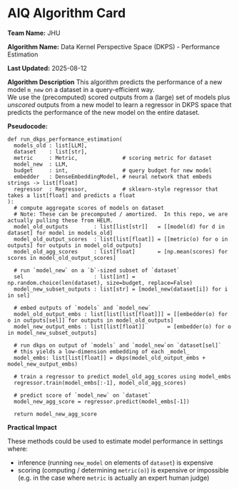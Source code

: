 # AIQ Algorithm Card

**Team Name:** JHU

**Algorithm Name:** Data Kernel Perspective Space (DKPS) - Performance Estimation

**Last Updated:** 2025-08-12

**Algorithm Description**
This algorithm predicts the performance of a new model `m_new` on a dataset in a query-efficient way.  
We use the (precomputed) scored outputs from a (large) set of models plus _unscored_ outputs from a new model to learn a regressor in DKPS space that predicts the performance of the new model on the entire dataset.

**Pseudocode:**
```
def run_dkps_performance_estimation(
  models_old : list[LLM],
  dataset    : list[str],
  metric     : Metric,              # scoring metric for dataset
  model_new  : LLM,
  budget     : int,                 # query budget for new model
  embedder   : DenseEmbeddingModel, # neural network that embeds strings -> list[float]
  regressor  : Regressor,           # sklearn-style regressor that takes a list[float] and predicts a float
):
  # compute aggregate scores of models on dataset
  # Note: These can be precomputed / amortized.  In this repo, we are actually pulling these from HELM.
  model_old_outputs        : list[list[str]]   = [[model(d) for d in dataset] for model in models_old]
  model_old_output_scores  : list[list[float]] = [[metric(o) for o in outputs] for outputs in model_old_outputs]
  model_old_agg_scores     : list[float]       = [np.mean(scores) for scores in model_old_output_scores]
  
  # run `model_new` on a `b`-sized subset of `dataset`
  sel                      : list[int] = np.random.choice(len(dataset), size=budget, replace=False)
  model_new_subset_outputs : list[str] = [model_new(dataset[i]) for i in sel]
  
  # embed outputs of `models` and `model_new`
  model_old_output_embs : list[list[list[float]]] = [[embedder(o) for o in outputs[sel]] for outputs in model_old_outputs]
  model_new_output_embs : list[list[float]]       = [embedder(o) for o in model_new_subset_outputs]
  
  # run dkps on output of `models` and `model_new`on `dataset[sel]`
  # this yields a low-dimension embedding of each _model_
  model_embs: list[list[float]] = dkps(model_old_output_embs + model_new_output_embs)
  
  # train a regressor to predict model_old_agg_scores using model_embs
  regressor.train(model_embs[:-1], model_old_agg_scores)
  
  # predict score of `model_new` on `dataset`
  model_new_agg_score = regressor.predict(model_embs[-1])
  
  return model_new_agg_score
```

**Practical Impact**

These methods could be used to estimate model performance in settings where:
  - inference (running `new_model` on elements of `dataset`) is expensive
  - scoring (computing / determining `metric(o)`) is expensive or impossible (e.g. in the case where `metric` is actually an expert human judge)


